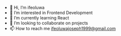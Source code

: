 - 👋 Hi, I’m ifeoluwa
- 👀 I’m interested in Frontend Development
- 🌱 I’m currently learning React
- 💞️ I’m looking to collaborate on projects 
- 📫 How to reach me ifeoluwajoseph1999@gmail.com

<!---
ife-olu/ife-olu is a ✨ special ✨ repository because its `README.md` (this file) appears on your GitHub profile.
You can click the Preview link to take a look at your changes.
--->
